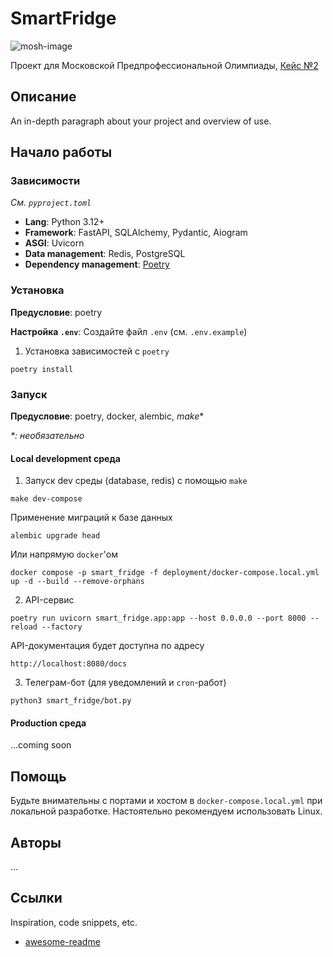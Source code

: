# SmartFridge

![mosh-image](https://predprof.olimpiada.ru/images/logo-predporf.svg)

Проект для Московской Предпрофессиональной Олимпиады, [Кейс №2](https://cloud.predprof.olimpiada.ru/index.php/s/Rgcom3K2BHRMqDJ)

## Описание

An in-depth paragraph about your project and overview of use.

## Начало работы

### Зависимости

_См. `pyproject.toml`_

- **Lang**: Python 3.12+
- **Framework**: FastAPI, SQLAlchemy, Pydantic, Aiogram
- **ASGI**: Uvicorn
- **Data management**: Redis, PostgreSQL
- **Dependency management**: [Poetry](https://python-poetry.org/docs/)

### Установка

**Предусловие**: poetry

**Настройка `.env`**: Создайте файл `.env` (см. `.env.example`)

1. Установка зависимостей с `poetry`

```shell
poetry install
```

### Запуск

**Предусловие**: poetry, docker, alembic, _make_\*

_\*: необязательно_

#### Local development среда

1. Запуск dev среды (database, redis) c помощью `make`

```shell
make dev-compose
```

Применение миграций к базе данных

```shell
alembic upgrade head
```

Или напрямую `docker`'ом

```shell
docker compose -p smart_fridge -f deployment/docker-compose.local.yml up -d --build --remove-orphans
```

2. API-сервис

```shell
poetry run uvicorn smart_fridge.app:app --host 0.0.0.0 --port 8000 --reload --factory
```

API-документация будет доступна по адресу

```shell
http://localhost:8080/docs
```

3. Телеграм-бот (для уведомлений и `cron`-работ)

```shell
python3 smart_fridge/bot.py
```

#### Production среда

...coming soon

## Помощь

Будьте внимательны с портами и хостом в `docker-compose.local.yml` при локальной разработке.
Настоятельно рекомендуем использовать Linux.

## Авторы

...

## Ссылки

Inspiration, code snippets, etc.

- [awesome-readme](https://github.com/matiassingers/awesome-readme)
